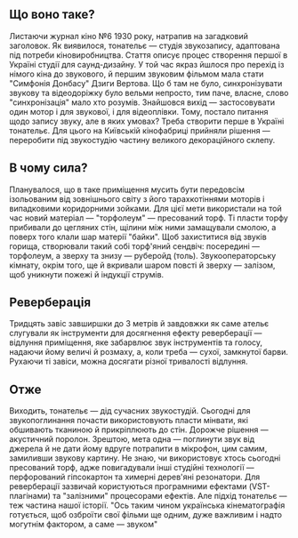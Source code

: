 ## Що воно таке? ##  
Листаючи журнал кіно №6 1930 року, натрапив на загадковий заголовок.
Як виявилося, тонательє — студія звукозапису, адаптована під потреби кіновиробництва. Стаття описує процес створення першої в Україні студії для саунд-дизайну.
У той час якраз йшлося про перехід із німого кіна до звукового, й першим звуковим фільмом мала стати "Симфонія Донбасу" Дзиги Вертова. Що б там не було, синхронізувати 
звукову та відеодоріжку було вельми непросто, тим паче, власне, слово "синхронізація" мало хто розумів. Знайшовся вихід — застосовувати один мотор і для звукової, і для відеоплівки.
Тому, постало питання щодо запису звуку, але в яких умовах? Треба створити перше в Україні тонательє. Для цього на Київській кінофабриці прийняли рішення — переробити під звукостудію частину 
великого декораційного склепу.
## В чому сила? ##
Планувалося, що в таке приміщення мусить бути передовсім ізольованим від зовнішнього світу з його тарахкотіннями моторів і випадковими коридорними зойками. Для цієї мети 
використали на той час новий матеріал — "торфолеум" — пресований торф. Ті пласти торфу прибивали до цегляних стін, щілини між ними замащували смолою, а поверх того клали шар матерії "байки".
Щоб захиститися від звуків горища, створювали такий собі торф'яний сендвіч: посередині — торфолеум, а зверху та знизу — руберойд (толь).
Звукооператорську кімнату, окрім того, ще й вкривали шаром повсті й зверху — залізом, щоб уникнути пожежі й індукції струмів.
## Реверберація ##
Тридцять завіс завширшки до 3 метрів й завдовжки як саме ательє слугували як інструменти для досягнення ефекту реверберації — відлуння приміщення, яке забарвлює звук інструментів 
та голосу, надаючи йому величі й розмаху, а, коли треба — сухої, замкнутої барви. Рухаючи ті завіси, можна досягати різної тривалості відлуння.
## Отже ##
Виходить, тонательє — дід сучасних звукостудій. Сьогодні для звукопоглинання почасти використовують  пласти мінвати, які обшивають тканиною й прикріплюють до стін. Дорожче рішення — акустичний поролон. Зрештою, мета одна — поглинути звук від джерела й не дати йому вдруге потрапити в мікрофон, цим самим, замиливши звукову картину. Не знаю, чи використовує хтось сьогодні пресований торф, адже повигадували інші студійні технології — перфорований гіпсокартон та химерні дерев'яні резонатори. Для реверберації зазвичай користуються програмними ефектами (VST-плагінами) та "залізними" процесорами ефектів. Але підхід тонательє — теж частина нашої історії. 
"Ось таким чином українська кінематографія готується, щоб озброїти свої фільми ще одним, дуже важливим і надто могутнім фактором, а саме — звуком"
